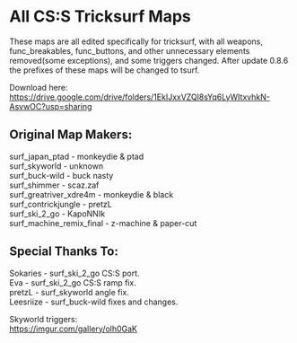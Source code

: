 # All CS:S Tricksurf Maps 

These maps are all edited specifically for tricksurf, with all weapons, func_breakables, func_buttons, and other unnecessary elements removed(some exceptions), and some triggers changed. After update 0.8.6 the prefixes of these maps will be changed to tsurf.

Download here: https://drive.google.com/drive/folders/1EkIJxxVZQl8sYq6LyWItxvhkN-AsvwOC?usp=sharing

## Original Map Makers:  
surf_japan_ptad - monkeydie & ptad  
surf_skyworld - unknown  
surf_buck-wild - buck nasty  
surf_shimmer - scaz.zaf  
surf_greatriver_xdre4m - monkeydie & black  
surf_contrickjungle - pretzL  
surf_ski_2_go - KapoNNIk  
surf_machine_remix_final - z-machine & paper-cut  
  
## Special Thanks To:  
Sokaries - surf_ski_2_go CS:S port.  
Eva - surf_ski_2_go CS:S ramp fix.  
pretzL - surf_skyworld angle fix.  
Leesriize - surf_buck-wild fixes and changes.

Skyworld triggers:  
https://imgur.com/gallery/olh0GaK  
